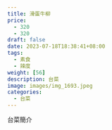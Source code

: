 ```yaml
---
title: 滑蛋牛柳
price: 
  - 320 
  - 320
draft: false
date: 2023-07-18T18:38:41+08:00
tags:
  - 素食
  - 辣度
weight: [56] 
description: 台菜
image: images/img_1693.jpeg
categories:
  - 台菜
---
```


台菜簡介

